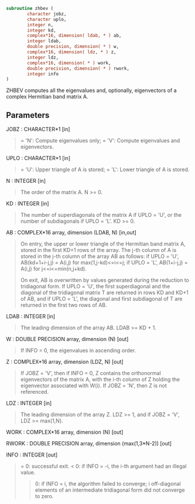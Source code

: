```fortran
subroutine zhbev (
        character jobz,
        character uplo,
        integer n,
        integer kd,
        complex*16, dimension( ldab, * ) ab,
        integer ldab,
        double precision, dimension( * ) w,
        complex*16, dimension( ldz, * ) z,
        integer ldz,
        complex*16, dimension( * ) work,
        double precision, dimension( * ) rwork,
        integer info
)
```

ZHBEV computes all the eigenvalues and, optionally, eigenvectors of
a complex Hermitian band matrix A.

## Parameters
JOBZ : CHARACTER\*1 [in]
> = 'N':  Compute eigenvalues only;
> = 'V':  Compute eigenvalues and eigenvectors.

UPLO : CHARACTER\*1 [in]
> = 'U':  Upper triangle of A is stored;
> = 'L':  Lower triangle of A is stored.

N : INTEGER [in]
> The order of the matrix A.  N >= 0.

KD : INTEGER [in]
> The number of superdiagonals of the matrix A if UPLO = 'U',
> or the number of subdiagonals if UPLO = 'L'.  KD >= 0.

AB : COMPLEX\*16 array, dimension (LDAB, N) [in,out]
> On entry, the upper or lower triangle of the Hermitian band
> matrix A, stored in the first KD+1 rows of the array.  The
> j-th column of A is stored in the j-th column of the array AB
> as follows:
> if UPLO = 'U', AB(kd+1+i-j,j) = A(i,j) for max(1,j-kd)<=i<=j;
> if UPLO = 'L', AB(1+i-j,j)    = A(i,j) for j<=i<=min(n,j+kd).
> 
> On exit, AB is overwritten by values generated during the
> reduction to tridiagonal form.  If UPLO = 'U', the first
> superdiagonal and the diagonal of the tridiagonal matrix T
> are returned in rows KD and KD+1 of AB, and if UPLO = 'L',
> the diagonal and first subdiagonal of T are returned in the
> first two rows of AB.

LDAB : INTEGER [in]
> The leading dimension of the array AB.  LDAB >= KD + 1.

W : DOUBLE PRECISION array, dimension (N) [out]
> If INFO = 0, the eigenvalues in ascending order.

Z : COMPLEX\*16 array, dimension (LDZ, N) [out]
> If JOBZ = 'V', then if INFO = 0, Z contains the orthonormal
> eigenvectors of the matrix A, with the i-th column of Z
> holding the eigenvector associated with W(i).
> If JOBZ = 'N', then Z is not referenced.

LDZ : INTEGER [in]
> The leading dimension of the array Z.  LDZ >= 1, and if
> JOBZ = 'V', LDZ >= max(1,N).

WORK : COMPLEX\*16 array, dimension (N) [out]

RWORK : DOUBLE PRECISION array, dimension (max(1,3\*N-2)) [out]

INFO : INTEGER [out]
> = 0:  successful exit.
> < 0:  if INFO = -i, the i-th argument had an illegal value.
> > 0:  if INFO = i, the algorithm failed to converge; i
> off-diagonal elements of an intermediate tridiagonal
> form did not converge to zero.
